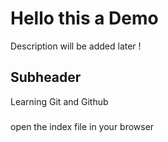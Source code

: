 # Hello this a Demo 
Description will be added later !

## Subheader 

Learning Git and Github 

###
open the index file in your browser 